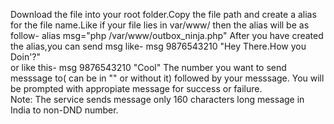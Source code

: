 Download the file into your root folder.Copy the file path and create a alias for the file name.Like if your file lies in 
var/www/ then the alias will be as follow-
 alias msg="php /var/www/outbox_ninja.php"
After you have created the alias,you can send msg like-
  msg 9876543210 "Hey There.How you Doin'?"    
        or like this- 
  msg 9876543210 "Cool" 
The number you want to send messsage to( can be in "" or without it) followed by your messsage.
  You will be prompted with  appropiate message for success or failure.    
Note:
  The service sends message only 160 characters long message in India to non-DND number.
       
